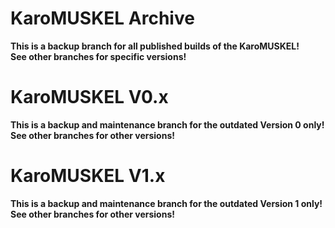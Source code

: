 KaroMUSKEL Archive
==================

<b>This is a backup branch for all published builds of the KaroMUSKEL!<br>
See other branches for specific versions!</b>

KaroMUSKEL V0.x
===============

<b>This is a backup and maintenance branch for the outdated Version 0 only!<br>
See other branches for other versions!</b>

KaroMUSKEL V1.x
===============

<b>This is a backup and maintenance branch for the outdated Version 1 only!<br>
See other branches for other versions!</b>

